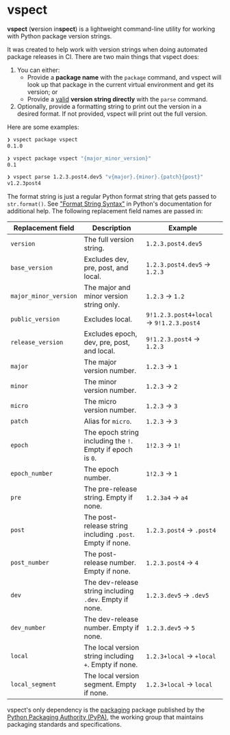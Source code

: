 # vspect

**vspect** (**v**ersion in**spect**) is a lightweight command-line utility for working with Python package version strings.

It was created to help work with version strings when doing automated package releases in CI. There are two main things that vspect does:

1. You can either:
    - Provide a **package name** with the `package` command, and vspect will look up that package in the current virtual environment and get its version; or
    - Provide a [valid](https://packaging.python.org/en/latest/specifications/version-specifiers) **version string directly** with the `parse` command.
2. Optionally, provide a formatting string to print out the version in a desired format. If not provided, vspect will print out the full version.

Here are some examples:

```bash
❯ vspect package vspect
0.1.0

❯ vspect package vspect "{major_minor_version}"
0.1

❯ vspect parse 1.2.3.post4.dev5 "v{major}.{minor}.{patch}{post}"
v1.2.3post4
```

The format string is just a regular Python format string that gets passed to `str.format()`. See ["Format String Syntax"](https://docs.python.org/3/library/string.html#formatstrings) in Python's documentation for additional help. The following replacement field names are passed in:

| Replacement field       | Description                                                     | Example                         |
|-------------------------|-----------------------------------------------------------------|---------------------------------|
| `version`              | The full version string.                                       | `1.2.3.post4.dev5`             |
| `base_version`         | Excludes dev, pre, post, and local.                           | `1.2.3.post4.dev5` → `1.2.3`   |
| `major_minor_version`  | The major and minor version string only.                       | `1.2.3` → `1.2`                |
| `public_version`       | Excludes local.                                               | `9!1.2.3.post4+local` → `9!1.2.3.post4` |
| `release_version`      | Excludes epoch, dev, pre, post, and local.                    | `9!1.2.3.post4` → `1.2.3`      |
| `major`               | The major version number.                                     | `1.2.3` → `1`                  |
| `minor`               | The minor version number.                                     | `1.2.3` → `2`                  |
| `micro`               | The micro version number.                                     | `1.2.3` → `3`                  |
| `patch`               | Alias for `micro`.                                           | `1.2.3` → `3`                  |
| `epoch`               | The epoch string including the `!`. Empty if epoch is `0`.   | `1!2.3` → `1!`                 |
| `epoch_number`        | The epoch number.                                            | `1!2.3` → `1`                  |
| `pre`                 | The pre-release string. Empty if none.                       | `1.2.3a4` → `a4`               |
| `post`                | The post-release string including `.post`. Empty if none.     | `1.2.3.post4` → `.post4`        |
| `post_number`         | The post-release number. Empty if none.                      | `1.2.3.post4` → `4`            |
| `dev`                 | The dev-release string including `.dev`. Empty if none.       | `1.2.3.dev5` → `.dev5`          |
| `dev_number`          | The dev-release number. Empty if none.                       | `1.2.3.dev5` → `5`             |
| `local`               | The local version string including `+`. Empty if none.       | `1.2.3+local` → `+local`       |
| `local_segment`       | The local version segment. Empty if none.                    | `1.2.3+local` → `local`        |

vspect's only dependency is the [packaging](https://packaging.pypa.io/en/stable/) package published by the [Python Packaging Authority (PyPA)](https://www.pypa.io/en/latest/), the working group that maintains packaging standards and specifications.
